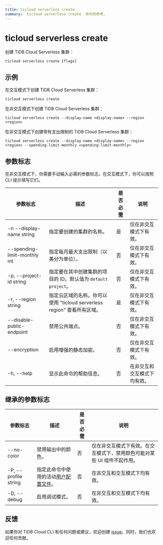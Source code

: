 ```yaml
---
title: ticloud serverless create
summary: `ticloud serverless create` 命令的参考。
---
```


# ticloud serverless create

创建 TiDB Cloud Serverless 集群：

```shell
ticloud serverless create [flags]
```

## 示例

在交互模式下创建 TiDB Cloud Serverless 集群：

```shell
ticloud serverless create
```

在非交互模式下创建 TiDB Cloud Serverless 集群：

```shell
ticloud serverless create --display-name <display-name> --region <region>
```

在非交互模式下创建带有支出限制的 TiDB Cloud Serverless 集群：

```shell
ticloud serverless create --display-name <display-name> --region <region> --spending-limit-monthly <spending-limit-monthly>
``` 

## 参数标志

在非交互模式下，你需要手动输入必需的参数标志。在交互模式下，你可以按照 CLI 提示填写它们。

| 参数标志                      | 描述                                                                                                    | 是否必需 | 说明                                                |
|------------------------------|--------------------------------------------------------------------------------------------------------|----------|-----------------------------------------------------|
| -n --display-name string     | 指定要创建的集群的名称。                                                                                | 是       | 仅在非交互模式下有效。                               |
| --spending-limit-monthly int | 指定每月最大支出限制（以美分为单位）。                                                                  | 否       | 仅在非交互模式下有效。                               |
| -p, --project-id string      | 指定要在其中创建集群的项目的 ID。默认值为 `default project`。                                          | 否       | 仅在非交互模式下有效。                               |
| -r, --region string          | 指定云区域的名称。你可以使用 "ticloud serverless region" 查看所有区域。                                | 是       | 仅在非交互模式下有效。                               |
| --disable-public-endpoint    | 禁用公共端点。                                                                                          | 否       | 仅在非交互模式下有效。                               |
| --encryption                 | 启用增强的静态加密。                                                                                    | 否       | 仅在非交互模式下有效。                               |
| -h, --help                   | 显示此命令的帮助信息。                                                                                  | 否       | 在非交互和交互模式下均有效。                         |

## 继承的参数标志

| 参数标志              | 描述                                                                                                | 是否必需 | 说明                                                                                                   |
|----------------------|-----------------------------------------------------------------------------------------------------|----------|--------------------------------------------------------------------------------------------------------|
| --no-color           | 禁用输出中的颜色。                                                                                   | 否       | 仅在非交互模式下有效。在交互模式下，禁用颜色可能对某些 UI 组件不起作用。                              |
| -P, --profile string | 指定此命令中使用的活动[用户配置文件](/tidb-cloud/cli-reference.md#user-profile)。                   | 否       | 在非交互和交互模式下均有效。                                                                           |
| -D, --debug          | 启用调试模式。                                                                                       | 否       | 在非交互和交互模式下均有效。                                                                           |

## 反馈

如果你对 TiDB Cloud CLI 有任何问题或建议，欢迎创建 [issue](https://github.com/tidbcloud/tidbcloud-cli/issues/new/choose)。同时，我们也欢迎任何贡献。
